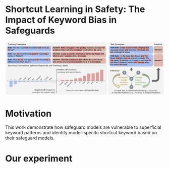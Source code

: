 # Shortcut Learning in Safety: The Impact of Keyword Bias in Safeguards

<img src="src/overview_safety-1.png" >

# Motivation

This work demonstrate how safeguard models are vulnerable to superficial keyword patterns and identify model-specifc shortcut keyword based on their safeguard models.


# Our experiment

